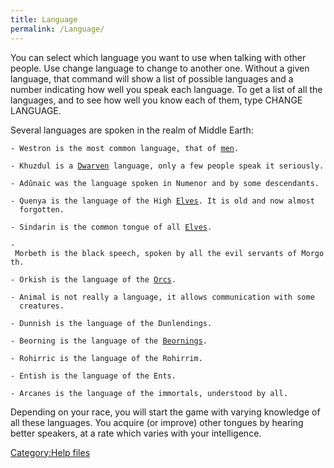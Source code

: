 ```yaml
---
title: Language
permalink: /Language/
---
```


You can select which language you want to use when talking with other
people. Use change language <language> to change to another one. Without
a given language, that command will show a list of possible languages
and a number indicating how well you speak each language. To get a list
of all the languages, and to see how well you know each of them, type
CHANGE LANGUAGE.

Several languages are spoken in the realm of Middle Earth:

`- Westron is the most common language, that of `[`men`](Man "wikilink")`.`

`- Khuzdul is a `[`Dwarven`](Dwarf "wikilink")` language, only a few people speak it seriously.`

`- Adûnaic was the language spoken in Numenor and by some descendants.`

`- Quenya is the language of the High `[`Elves`](Elf "wikilink")`. It is old and now almost`
`  forgotten.`

`- Sindarin is the common tongue of all `[`Elves`](Elf "wikilink")`. `

`- Morbeth is the black speech, spoken by all the evil servants of Morgoth.`

`- Orkish is the language of the `[`Orcs`](Orc "wikilink")`.`

`- Animal is not really a language, it allows communication with some`
`  creatures.`

`- Dunnish is the language of the Dunlendings.`

`- Beorning is the language of the `[`Beornings`](Beorning "wikilink")`.`

`- Rohirric is the language of the Rohirrim.`

`- Entish is the language of the Ents.`

`- Arcanes is the language of the immortals, understood by all.`

Depending on your race, you will start the game with varying knowledge
of all these languages. You acquire (or improve) other tongues by
hearing better speakers, at a rate which varies with your intelligence.

[Category:Help files](Category:Help_files "wikilink")